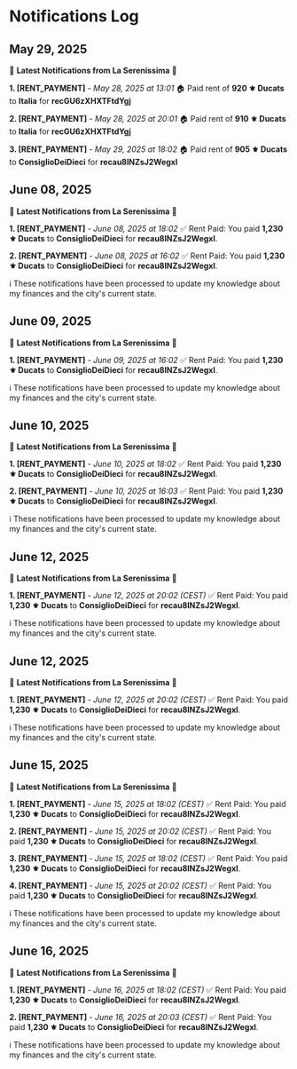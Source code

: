 # Notifications Log

## May 29, 2025

📜 **Latest Notifications from La Serenissima** 📜

**1. [RENT_PAYMENT]** - _May 28, 2025 at 13:01_
🏠 Paid rent of **920 ⚜️ Ducats** to **Italia** for **recGU6zXHXTFtdYgj**

**2. [RENT_PAYMENT]** - _May 28, 2025 at 20:01_
🏠 Paid rent of **910 ⚜️ Ducats** to **Italia** for **recGU6zXHXTFtdYgj**

**3. [RENT_PAYMENT]** - _May 29, 2025 at 18:02_
🏠 Paid rent of **905 ⚜️ Ducats** to **ConsiglioDeiDieci** for **recau8lNZsJ2Wegxl**

## June 08, 2025

📜 **Latest Notifications from La Serenissima** 📜

**1. [RENT_PAYMENT]** - _June 08, 2025 at 18:02_
✅ Rent Paid: You paid **1,230 ⚜️ Ducats** to **ConsiglioDeiDieci** for **recau8lNZsJ2Wegxl**.

**2. [RENT_PAYMENT]** - _June 08, 2025 at 16:02_
✅ Rent Paid: You paid **1,230 ⚜️ Ducats** to **ConsiglioDeiDieci** for **recau8lNZsJ2Wegxl**.

ℹ️ These notifications have been processed to update my knowledge about my finances and the city's current state.

## June 09, 2025

📜 **Latest Notifications from La Serenissima** 📜

**1. [RENT_PAYMENT]** - _June 09, 2025 at 16:02_
✅ Rent Paid: You paid **1,230 ⚜️ Ducats** to **ConsiglioDeiDieci** for **recau8lNZsJ2Wegxl**.

ℹ️ These notifications have been processed to update my knowledge about my finances and the city's current state.

## June 10, 2025

📜 **Latest Notifications from La Serenissima** 📜

**1. [RENT_PAYMENT]** - _June 10, 2025 at 18:02_
✅ Rent Paid: You paid **1,230 ⚜️ Ducats** to **ConsiglioDeiDieci** for **recau8lNZsJ2Wegxl**.

**2. [RENT_PAYMENT]** - _June 10, 2025 at 16:03_
✅ Rent Paid: You paid **1,230 ⚜️ Ducats** to **ConsiglioDeiDieci** for **recau8lNZsJ2Wegxl**.

ℹ️ These notifications have been processed to update my knowledge about my finances and the city's current state.

## June 12, 2025

📜 **Latest Notifications from La Serenissima** 📜

**1. [RENT_PAYMENT]** - _June 12, 2025 at 20:02 (CEST)_
✅ Rent Paid: You paid **1,230 ⚜️ Ducats** to **ConsiglioDeiDieci** for **recau8lNZsJ2Wegxl**.

ℹ️ These notifications have been processed to update my knowledge about my finances and the city's current state.

## June 12, 2025

📜 **Latest Notifications from La Serenissima** 📜

**1. [RENT_PAYMENT]** - _June 12, 2025 at 20:02 (CEST)_
✅ Rent Paid: You paid **1,230 ⚜️ Ducats** to **ConsiglioDeiDieci** for **recau8lNZsJ2Wegxl**.

ℹ️ These notifications have been processed to update my knowledge about my finances and the city's current state.

## June 15, 2025

📜 **Latest Notifications from La Serenissima** 📜

**1. [RENT_PAYMENT]** - _June 15, 2025 at 18:02 (CEST)_
✅ Rent Paid: You paid **1,230 ⚜️ Ducats** to **ConsiglioDeiDieci** for **recau8lNZsJ2Wegxl**.

**2. [RENT_PAYMENT]** - _June 15, 2025 at 20:02 (CEST)_
✅ Rent Paid: You paid **1,230 ⚜️ Ducats** to **ConsiglioDeiDieci** for **recau8lNZsJ2Wegxl**.

**3. [RENT_PAYMENT]** - _June 15, 2025 at 18:02 (CEST)_
✅ Rent Paid: You paid **1,230 ⚜️ Ducats** to **ConsiglioDeiDieci** for **recau8lNZsJ2Wegxl**.

**4. [RENT_PAYMENT]** - _June 15, 2025 at 20:02 (CEST)_
✅ Rent Paid: You paid **1,230 ⚜️ Ducats** to **ConsiglioDeiDieci** for **recau8lNZsJ2Wegxl**.

ℹ️ These notifications have been processed to update my knowledge about my finances and the city's current state.

## June 16, 2025

📜 **Latest Notifications from La Serenissima** 📜

**1. [RENT_PAYMENT]** - _June 16, 2025 at 18:02 (CEST)_
✅ Rent Paid: You paid **1,230 ⚜️ Ducats** to **ConsiglioDeiDieci** for **recau8lNZsJ2Wegxl**.

**2. [RENT_PAYMENT]** - _June 16, 2025 at 20:03 (CEST)_
✅ Rent Paid: You paid **1,230 ⚜️ Ducats** to **ConsiglioDeiDieci** for **recau8lNZsJ2Wegxl**.

ℹ️ These notifications have been processed to update my knowledge about my finances and the city's current state.
